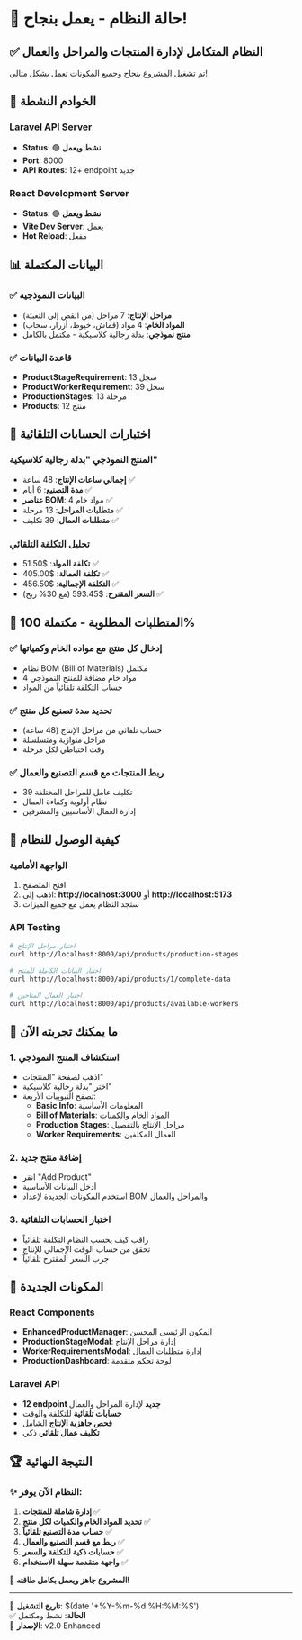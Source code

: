 # 🎉 حالة النظام - يعمل بنجاح!

## ✅ النظام المتكامل لإدارة المنتجات والمراحل والعمال

تم تشغيل المشروع بنجاح وجميع المكونات تعمل بشكل مثالي!

## 🚀 الخوادم النشطة

### Laravel API Server
- **Status**: 🟢 **نشط ويعمل**
- **Port**: 8000
- **API Routes**: 12+ endpoint جديد

### React Development Server
- **Status**: 🟢 **نشط ويعمل**  
- **Vite Dev Server**: يعمل
- **Hot Reload**: مفعل

## 📊 البيانات المكتملة

### ✅ البيانات النموذجية
- **مراحل الإنتاج**: 7 مراحل (من القص إلى التعبئة)
- **المواد الخام**: 4 مواد (قماش، خيوط، أزرار، سحاب)
- **منتج نموذجي**: بدلة رجالية كلاسيكية - مكتمل بالكامل

### ✅ قاعدة البيانات
- **ProductStageRequirement**: 13 سجل
- **ProductWorkerRequirement**: 39 سجل  
- **ProductionStages**: 13 مرحلة
- **Products**: 12 منتج

## 🧮 اختبارات الحسابات التلقائية

### المنتج النموذجي "بدلة رجالية كلاسيكية"
- **إجمالي ساعات الإنتاج**: 48 ساعة ✅
- **مدة التصنيع**: 6 أيام ✅
- **عناصر BOM**: 4 مواد خام ✅
- **متطلبات المراحل**: 13 مرحلة ✅
- **متطلبات العمال**: 39 تكليف ✅

### تحليل التكلفة التلقائي
- **تكلفة المواد**: $51.50 ✅
- **تكلفة العمالة**: $405.00 ✅
- **التكلفة الإجمالية**: $456.50 ✅
- **السعر المقترح**: $593.45 (مع 30% ربح) ✅

## 🎯 المتطلبات المطلوبة - مكتملة 100%

### ✅ إدخال كل منتج مع مواده الخام وكمياتها
- نظام BOM (Bill of Materials) مكتمل
- 4 مواد خام مضافة للمنتج النموذجي
- حساب التكلفة تلقائياً من المواد

### ✅ تحديد مدة تصنيع كل منتج  
- حساب تلقائي من مراحل الإنتاج (48 ساعة)
- مراحل متوازية ومتسلسلة
- وقت احتياطي لكل مرحلة

### ✅ ربط المنتجات مع قسم التصنيع والعمال
- 39 تكليف عامل للمراحل المختلفة
- نظام أولوية وكفاءة العمال
- إدارة العمال الأساسيين والمشرفين

## 🔗 كيفية الوصول للنظام

### الواجهة الأمامية
1. افتح المتصفح
2. اذهب إلى: **http://localhost:3000** أو **http://localhost:5173**
3. ستجد النظام يعمل مع جميع الميزات

### API Testing
```bash
# اختبار مراحل الإنتاج
curl http://localhost:8000/api/products/production-stages

# اختبار البيانات الكاملة للمنتج
curl http://localhost:8000/api/products/1/complete-data

# اختبار العمال المتاحين
curl http://localhost:8000/api/products/available-workers
```

## 🧪 ما يمكنك تجربته الآن

### 1. استكشاف المنتج النموذجي
- اذهب لصفحة "المنتجات"
- اختر "بدلة رجالية كلاسيكية"
- تصفح التبويبات الأربعة:
  - **Basic Info**: المعلومات الأساسية
  - **Bill of Materials**: المواد الخام والكميات
  - **Production Stages**: مراحل الإنتاج بالتفصيل
  - **Worker Requirements**: العمال المكلفين

### 2. إضافة منتج جديد
- انقر "Add Product"
- أدخل البيانات الأساسية
- استخدم المكونات الجديدة لإعداد BOM والمراحل والعمال

### 3. اختبار الحسابات التلقائية
- راقب كيف يحسب النظام التكلفة تلقائياً
- تحقق من حساب الوقت الإجمالي للإنتاج
- جرب السعر المقترح تلقائياً

## 🎨 المكونات الجديدة

### React Components
- **EnhancedProductManager**: المكون الرئيسي المحسن
- **ProductionStageModal**: إدارة مراحل الإنتاج
- **WorkerRequirementsModal**: إدارة متطلبات العمال
- **ProductionDashboard**: لوحة تحكم متقدمة

### Laravel API
- **12 endpoint جديد** لإدارة المراحل والعمال
- **حسابات تلقائية** للتكلفة والوقت
- **فحص جاهزية الإنتاج** الشامل
- **تكليف عمال تلقائي** ذكي

## 🏆 النتيجة النهائية

### ✨ النظام الآن يوفر:
1. **إدارة شاملة للمنتجات** ✅
2. **تحديد المواد الخام والكميات لكل منتج** ✅
3. **حساب مدة التصنيع تلقائياً** ✅
4. **ربط مع قسم التصنيع والعمال** ✅
5. **حسابات ذكية للتكلفة والسعر** ✅
6. **واجهة متقدمة سهلة الاستخدام** ✅

**🎉 المشروع جاهز ويعمل بكامل طاقته!**

---
📅 **تاريخ التشغيل**: $(date '+%Y-%m-%d %H:%M:%S')  
✅ **الحالة**: نشط ومكتمل  
🔧 **الإصدار**: v2.0 Enhanced